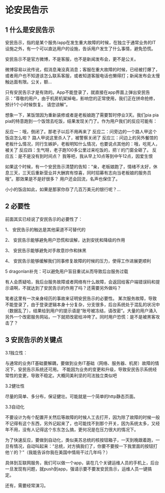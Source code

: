 # 论安民告示 #

## 1 什么是安民告示 ##

安民告示，指的是某个服务/app在发生重大故障的时候，在独立于通常业务的IT设施之外，有一个可以直达用户的设施，告诉用户发生了什么事情，避免恐慌。

安民告示不是官方微博，不是客服，也不是新闻发布会，更不是公关。

微博容易以讹传讹，假消息淹没真消息；客服在重大故障的时候，已经被打爆了，或者用户也不知道该怎么联系客服，或者知道客服电话也懒得打；新闻发布会太慢触达面有限。公关，额…

只有安民告示才是有效的。App不能登录了，就直接在app界面上弹出安民告示：“尊敬的用户，由于机房机架掉电，影响您的正常使用，我们正在拼命抢修，预计1个小时候恢复。 请您谅解”。

想象一下，某饭馆因为重新装修或者是老板娘跑了需要暂时停业3天。我们pia pia pia的特意跑到一个饭馆去吃饭，结果发现关门了。作为用户我们的反应可能有：

反应一：哦，倒闭了。那老子以后不用再来了
反应二：问旁边的一个路人甲这个饭店怎么啦？ 路人甲说这里杀人了，被警察关闭了
反应三：问边上的另外餐馆的老板什么情况，同行生嫉妒，老板明知什么情况，也要说点其他的：哦，吃死人，被关了
反应四：生气呀，老子跑100多公里过来吃饭的，把丫的门窗全砸了。
反应五：是不是没有到时间点？ 我等吧，我从早上10点等到中午12点，因爱生恨
         
如果这个时候，有一个安民告示清楚的告知：“亲，老板娘跑了，情绪不太好，休息三天，三天后重新营业并大酬宾有惊喜，同时招募有志向当老板娘的服务员哦”。那效果是不是好很多？ 用户还会回流，名声也保住了。

小小的饭店如此，如果是那家你存了几百万美元的银行呢？…

## 2 必要性 ##

前面其实已经说了安民告示的必要性了：

1、  安民告示的触达是其他渠道不可替代的

2、  安民告示能够避免用户恐慌和误解，达到安抚和降级的作用

3、  安民告示能够避免对手故意炒作和抹黑

4、  安民告示能够缓解我们同事修复故障的时候的压力，使得工作进展更顺利

5   dragonlan补充：可以避免用户盲目重试从而导致后台服务过载

有人会质疑哈，我后台服务故障或者网络有什么故障，会返回给客户端错误码和提示语啊，不就达到了安民告示的作用了吗？还需要另外做吗？

笔者这里有一次亲身经历的事故来证明安民告示的必要性。 某次服务故障，导致不能登录了，由于登录逻辑本身十分复杂，分支很多，后台系统处于混乱的状况中（数据乱了），结果给到用户的提示语是“账号被冻结，请改密”。大量的用户涌入另外一个改密服务网站，一下就把改密给冲垮了。同时用户恐慌：是不是被黑客攻击了？

 

## 3 安民告示的关键点 ##

3.1独立性：

与通常的业务IT基础要解耦，要做到业务IT基础（网络、服务器、机房）故障的情况下，安民告示系统还可用。 不能因为业务的变更和升级，导致安民告示系统经常性的变更，导致不稳定。大概同美利坚的司法独立类似吧

3.2健壮性

尽量的简单、多分布，保证健壮。可能就是一个简单的http静态页面。

3.3自动化

不要设计为有个配置开关然后等故障的时候人工去打开，因为除了故障的时候一般不记得有这个东西，另外记起来了，也可能找不到那个开关，因为系统太多，又经年不用，没有人记得这个东东怎么搞，更何况是在压力很大的情况下。

为了快速反应，要做到自动化，类似美苏总统的核按钮箱子，一天到晚跟着跑，一旦有情况，自动叫起来：“总统，对方搞我们了，你要不要按一下我里面的按钮打他丫的？”（我能告诉你我在美国中情局干过几年吗？）

具体到互联网服务，我们可以做一个app，装在几个关键运维人员的手机上，后台一旦发现有问题，就push到app，强请示要不要发安民告示，运维人员一键搞定。

还有，需要经常演习。

